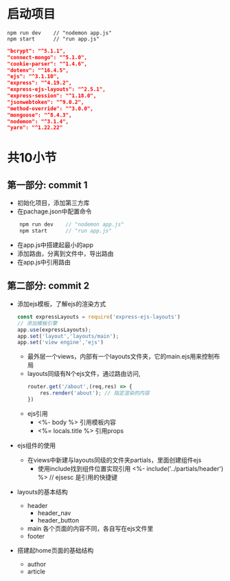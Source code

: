 # 启动项目
    npm run dev    // "nodemon app.js"
    npm start      // "run app.js"
``` json
"bcrypt": "^5.1.1",
"connect-mongo": "^5.1.0",
"cookie-parser": "^1.4.6",
"dotenv": "^16.4.5",
"ejs": "^3.1.10",
"express": "^4.19.2",
"express-ejs-layouts": "^2.5.1",
"express-session": "^1.18.0",
"jsonwebtoken": "^9.0.2",
"method-override": "^3.0.0",
"mongoose": "^8.4.3",
"nodemon": "^3.1.4",
"yarn": "^1.22.22"
```

# 共10小节

## 第一部分: commit 1
- 初始化项目，添加第三方库
- 在pachage.json中配置命令
``` js   // 自定义命令
    npm run dev    // "nodemon app.js"
    npm start      // "run app.js"
```
- 在app.js中搭建起最小的app
- 添加路由，分离到文件中，导出路由
- 在app.js中引用路由


## 第二部分: commit 2
- 添加ejs模板，了解ejs的渲染方式
    ```  js  //ejs的渲染方式
    const expressLayouts = require('express-ejs-layouts')
    // 添加模板引擎
    app.use(expressLayouts);
    app.set('layout','layouts/main');
    app.set('view engine','ejs')
    ```
  - 最外层一个views，内部有一个layouts文件夹，它的main.ejs用来控制布局
  - layouts同级有N个ejs文件，通过路由访问,
    ``` js  //通过路由访问ejs
    router.get('/about',(req,res) => {
        res.render('about'); // 指定渲染的内容
    })
    ```
  - ejs引用
    - <%- body %>           引用模板内容
    - <%= locals.title %>   引用props

- ejs组件的使用
  - 在views中新建与layouts同级的文件夹partials，里面创建组件ejs
    - 使用include找到组件位置实现引用 <%- include('../partials/header') %>   // ejsesc 是引用的快捷键
- layouts的基本结构
  - header
    - header_nav
    - header_button
  - main  各个页面的内容不同，各自写在ejs文件里
  - footer
- 搭建起home页面的基础结构
  - author
  - article

